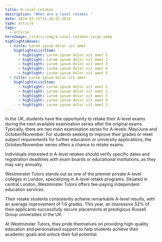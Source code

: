 ```yaml
---
title: A-level-retakes
description: "When are a level retakes "
date: 2024-03-11T11:28:32.363Z
type: article
tags:
  - article
heroImage: /static/img/a-level-retakes-large.webp
highlightsBoxes:
  - title: Lorem ipsum dolor sit amet
    highlightsListItem:
      - highlight: Lorem ipsum dolor sit amet 1
      - highlight: Lorem ipsum dolor sit amet 2
      - highlight: Lorem ipsum dolor sit amet 3
      - highlight: Lorem ipsum dolor sit amet 4
      - highlight: Lorem ipsum dolor sit amet 5
  - title: Lorem ipsum dolor sit amet
    highlightsListItem:
      - highlight: Lorem ipsum dolor sit amet 1
      - highlight: Lorem ipsum dolor sit amet 2
      - highlight: Lorem ipsum dolor sit amet 3
      - highlight: Lorem ipsum dolor sit amet 4
      - highlight: Lorem ipsum dolor sit amet 5
---
```

In the UK, students have the opportunity to retake their A-level exams during the next available examination series after the original exams. Typically, there are two main examination series for A-levels: May/June and October/November. For students seeking to improve their grades or meet subject requirements for further education or university applications, the October/November series offers a chance to retake exams.

Individuals interested in A-level retakes should verify specific dates and registration deadlines with exam boards or educational institutions, as they may vary annually.

Westminster Tutors stands out as one of the premier private A-level colleges in London, specializing in A-level retake programs. Situated in central London, Westminster Tutors offers fee-paying independent education services.

Their retake students consistently achieve remarkable A-level results, with an average improvement of 1.6 grades. This year, an impressive 52% of their applicants successfully secure placements at prestigious Russell Group universities in the UK.

At Westminster Tutors, they pride themselves on providing high-quality education and personalised support to help students achieve their academic goals and unlock their full potential.

